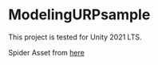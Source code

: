 # ModelingURPsample

This project is tested for Unity 2021 LTS.

Spider Asset from [here](https://assetstore.unity.com/packages/3d/characters/animals/insects/animated-spider-22986)
